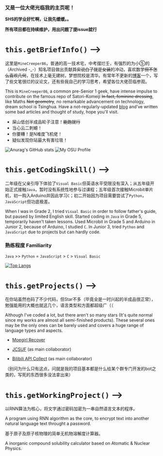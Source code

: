 ### 又是一位大佬光临我的主页呢！
**SHS的学业好忙啊，让我先缓缓。。**

**所有项目都在持续维护，用出问题了提issue就行**
# `this.getBriefInfo()` -->
  这里是``MineCreeper86``，普通的高一技术宅，中考摆烂壬，有强烈的为小⑤的（Archived -\_-）知名项目做出贡献~~其实说白了就是女装~~的冲动，喜欢数学~~但不怎么喜欢几何~~，在技术上毫无建树，梦想院校是清华。有常年不更新的[博客](https://minecreeper.top/)一个，写了些文笔很烂的议论文，还有些我自己的学习思考，希望各位大佬莅临参观。

This is ``MineCreeper86``, a common pre-Senior 1 geek, have intense impulse to contribute on the famous repo of Satori-Komeiji ~~In fact, feminine dressing~~, like Maths ~~Not geometry~~, no remarkable advancement on technology, dream school is Tsinghua. Have a not-regularly-updated [blog](https://minecreeper.top/) and've written some bad articles and thought of study, hope you'll visit.

- 屎山低创半成品轮子注意！~~能跑就行~~
- 当心云二刺螈！
- 你要糟！是N难度飞机佬！
- 疑似发现你站最大有害垃圾！

![Anurag's GitHub stats](https://github-readme-stats.vercel.app/api?username=MineCreeper86&count_private=true&theme=cobalt&show_icons=true)
![My OSU Profile](https://osekai.net/profiles/img/banner.svg?id=35432727)

# `this.getCodingSkill()` -->
  二年级在父亲引导下体验了``Visual Basic``但英语水平受限没有深入；从五年级开始正式接触``Java``，暂时没有系统性地参与过课程；五年级首次接触Microbit单片机，初一购入Arduino并因此学习``C``；初二开始因为项目需要尝试了``Python``，``JavaScript``但功底极差。
  
 When I was in Grade 2, I tried ``Visual Basic`` in order to follow father's guide, but paused by limited English skill. Started coding in ``Java`` in Grade 5, temporarily haven't taken lessons. Used Microbit in Grade 5 and Arduino in Junior 2, because of Arduino, I studied ``C``. In Junior 3, tried ``Python`` and ``JavaScript`` due to projects but can hardly code.
 
 ### 熟练程度 Familiarity
 
 ``Java`` >> ``Python`` = ``JavaScript`` > ``C`` > ``Visual Basic``
 
[![Top Langs](https://github-readme-stats.vercel.app/api/top-langs/?username=MineCreeper86&theme=cobalt)](https://github.com/anuraghazra/github-readme-stats)

# `this.getProjects()` -->
  在你站虽然也码了不少代码，但Star不多（毕竟全是一时兴起的半成品很正常），勉强能用的大概也就这几个，语言类型和方面都超级广（（
  
  Although I've coded a lot, but there aren't so many stars (It's quite normal since my works are almost all semi-finished products). These several ones may be the only ones can be barely used and covers a huge range of language types and aspects.
  
- [Moegirl Recover](https://github.com/MineCreeper86/moegirl-recover)

- [JCSUF](https://github.com/EvanNotFound/JCSUF) (as main collaborator)

- [Bilibili API Collect](https://github.com/SocialSisterYi/bilibili-api-collect) (as main collaborator)

（别问为什么只有这点，问就是我的项目基本都是什么给某个群专门开发的bot之类的，写死的东西很多没法拿出来）

# `this.getWorkingProject()` -->
  以RNN算法为核心，将文字通过密码加密为一串自然语言文本的程序。
  
  A program using RNN algorithm as the core, to encrypt text into another natural language text throught a password.
  
  基于原子及原子核物理的简单无机物溶解度计算器。
  
  A inorganic compound solubility calculator based on Atomatic & Nuclear Physics.
